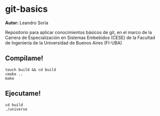 # git-basics
**Autor:** Leandro Soria

Repositorio para aplicar conocimientos básicos de git, en el marco de la Carrera de Especialización en Sistemas Embebidos (CESE) de la Facultad de Ingeniería de la Universidad de Buenos Aires (FI-UBA)

## Compilame!
```
touch build && cd build
cmake ..
make
```

## Ejecutame!
```
cd build
./universe
```